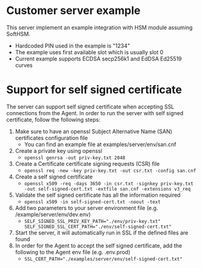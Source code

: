 # Customer server example
This server implement an example integration with HSM module assuming SoftHSM.
- Hardcoded PIN used in the example is "1234"
- The example uses first available slot which is usually slot 0
- Current example supports ECDSA secp256k1 and EdDSA Ed25519 curves

# Support for self signed certificate
The server can support self signed certificate when accepting SSL connections from the Agent.
In order to run the server with self signed certificate, follow the following steps:
1. Make sure to have an openssl Subject Alternative Name (SAN) certificates configuration file
   - You can find an example file at examples/server/env/san.cnf
2. Create a private key using openssl
   - `openssl genrsa -out priv-key.txt 2048`
3. Create a Certificate certificate signing requests (CSR) file
   - `openssl req -new -key priv-key.txt -out csr.txt -config san.cnf`
4. Create a self signed certificate
   - `openssl x509 -req -days 3650 -in csr.txt -signkey priv-key.txt -out self-signed-cert.txt -extfile san.cnf -extensions v3_req`
5. Validate the self signed certificate has all the information required
   - `openssl x509 -in self-signed-cert.txt -noout -text`
6. Add two parameters to your server environment file (e.g. /example/server/env/dev.env)
   - `SELF_SIGNED_SSL_PRIV_KEY_PATH="./env/priv-key.txt"
      SELF_SIGNED_SSL_CERT_PATH="./env/self-signed-cert.txt"`
7. Start the server, it will automatically run in SSL if the defined files are found
8. In order for the Agent to accept the self signed certificate, add the following to the Agent env file (e.g. .env.prod)
   - `SSL_CERT_PATH="./examples/server/env/self-signed-cert.txt"`